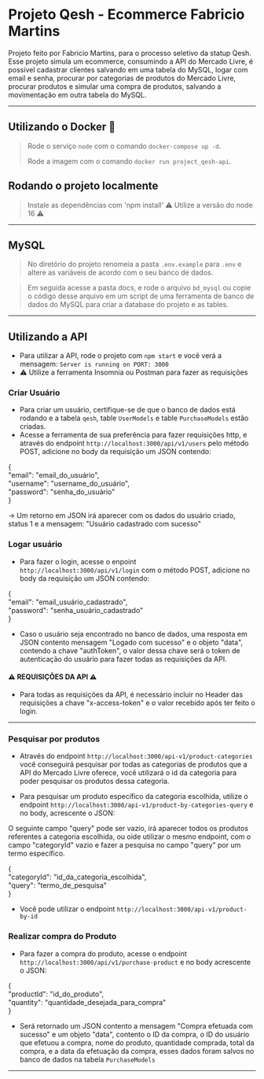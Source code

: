 # Projeto Qesh - Ecommerce Fabricio Martins

Projeto feito por Fabricio Martins, para o processo seletivo da statup Qesh. Esse projeto simula um ecommerce, consumindo a API do Mercado Livre, é possivel cadastrar clientes salvando em uma tabela do MySQL, logar com email e senha, procurar por categorias de produtos do Mercado Livre, procurar produtos e simular uma compra de produtos, salvando a movimentação em outra tabela do MySQL.

---

## Utilizando o Docker 🐋

> Rode o serviço `node` com o comando `docker-compose up -d`.
> 
> Rode a imagem com o comando `docker run project_qesh-api`.

## Rodando o projeto localmente

> Instale as dependências com 'npm install'
> ⚠ Utilize a versão do node 16 ⚠

---

## MySQL

> No diretório do projeto renomeia a pasta `.env.example` para `.env` e altere as variáveis de acordo com o seu banco de dados.

> Em seguida acesse a pasta docs, e rode o arquivo `bd_mysql` ou copie o código desse arquivo em um script de uma ferramenta de banco de dados do MySQL para criar a database do projeto e as tables.

---

## Utilizando a API

- Para utilizar a API, rode o projeto com `npm start` e você verá a mensagem: `Server is running on PORT: 3000`
- ⚠ Utilize a ferramenta Insomnia ou Postman para fazer as requisições

### Criar Usuário

- Para criar um usuário, certifique-se de que o banco de dados está rodando e a tabela `qesh`, table `UserModels` e table `PurchaseModels` estão criadas.
- Acesse a ferramenta de sua preferência para fazer requisições http, e através do endpoint `http://localhost:3000/api/v1/users` pelo método POST, adicione no body da requisição um JSON contendo:

{<br/>
  "email": "email_do_usuário",<br/>
  "username": "username_do_usuário",<br/>
  "password": "senha_do_usuário"<br/>
}

-> Um retorno em JSON irá aparecer com os dados do usuário criado, status 1 e a mensagem: "Usuário cadastrado com sucesso"

### Logar usuário

- Para fazer o login, acesse o enpoint `http://localhost:3000/api/v1/login` com o método POST, adicione no body da requisição um JSON contendo:

{<br/>
  "email": "email_usuário_cadastrado",<br/>
  "password": "senha_usuário_cadastrado"<br/>
}

- Caso o usuário seja encontrado no banco de dados, uma resposta em JSON contento mensagem "Logado com sucesso" e o objeto "data", contendo a chave "authToken", o valor dessa chave será o token de autenticação do usuário para fazer todas as requisições da API.


#### ⚠ REQUISIÇÕES DA API ⚠

- Para todas as requisições da API, é necessário incluir no Header das requisições a chave "x-access-token" e o valor recebido após ter feito o login.

---

### Pesquisar por produtos

- Através do endpoint `http://localhost:3000/api-v1/product-categories` você conseguirá pesquisar por todas as categorias de produtos que a API do Mercado Livre oferece, você utilizará o id da categoria para poder pesquisar os produtos dessa categoria.

- Para pesquisar um produto específico da categoria escolhida, utilize o endpoint `http://localhost:3000/api-v1/product-by-categories-query` e no body, acrescente o JSON:

O seguinte campo "query" pode ser vazio, irá aparecer todos os produtos referentes a categoria escolhida, ou oide utilizar o mesmo endpoint, com o campo "categoryId" vazio e fazer a pesquisa no campo "query" por um termo específico.

{<br/>
  "categoryId": "id_da_categoria_escolhida",<br/>
  "query": "termo_de_pesquisa"<br/>
}

- Você pode utilizar o endpoint `http://localhost:3000/api-v1/product-by-id` 

### Realizar compra do Produto

- Para fazer a compra do produto, acesse o endpoint `http://localhost:3000/api/v1/purchase-product` e no body acrescente o JSON:

{<br/>
  "productId": "id_do_produto",<br/>
  "quantity": "quantidade_desejada_para_compra"<br/>
}

- Será retornado um JSON contento a mensagem "Compra efetuada com sucesso" e um objeto "data", contento o ID da compra, o ID do usuário que efetuou a compra, nome do produto, quantidade comprada, total da compra, e a data da efetuação da compra, esses dados foram salvos no banco de dados na tabela `PurchaseModels`

---
